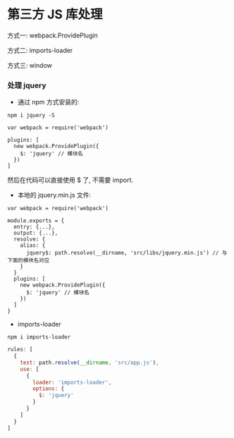 # 第三方 JS 库处理

方式一: webpack.ProvidePlugin

方式二: imports-loader

方式三: window

### 处理 jquery

- 通过 npm 方式安装的:

`npm i jquery -S`

```JS
var webpack = require('webpack')

plugins: [
  new webpack.ProvidePlugin({
    $: 'jquery' // 模块名
  })
]
```

然后在代码可以直接使用 $ 了, 不需要 import.

- 本地的 jquery.min.js 文件:

```JS
var webpack = require('webpack')

module.exports = {
  entry: {...},
  output: {...},
  resolve: {
    alias: {
      jquery$: path.resolve(__dirname, 'src/libs/jquery.min.js') // 与下面的模块名对应
    }
  }
  plugins: [
    new webpack.ProvidePlugin({
      $: 'jquery' // 模块名
    })
  ]
}
```

- imports-loader

`npm i imports-loader`

```js
rules: [
  {
    test: path.resolve(__dirname, 'src/app.js'),
    use: [
      {
        loader: 'imports-loader',
        options: {
          $: 'jquery'
        }
      }
    ]
  }
]
```
